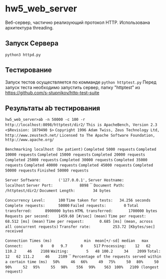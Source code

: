 # hw5_web_server

Веб-сервер, частично реализующий протокол HTTP. Использована архитектура threading.


## Запуск Сервера

`python3 httpd.py`


## Тестирование
Запуск тестов осуществляется по комманде `python httptest.py`
Перед запуск теста необходимо запустить сервер, 
папку "httptest" из https://github.com/s-stupnikov/http-test-suite



## Результаты ab тестирования
`hw5_web_server>ab -n 50000 -c 100 -r http://localhost:8098/httptest/dir2/`
`This is ApacheBench, Version 2.3 <$Revision: 1879490 $>`
`Copyright 1996 Adam Twiss, Zeus Technology Ltd, http://www.zeustech.net/`
`Licensed to The Apache Software Foundation, http://www.apache.org/`

`Benchmarking localhost (be patient)`
`Completed 5000 requests`
`Completed 10000 requests`
`Completed 15000 requests`
`Completed 20000 requests`
`Completed 25000 requests`
`Completed 30000 requests`
`Completed 35000 requests`
`Completed 40000 requests`
`Completed 45000 requests`
`Completed 50000 requests`
`Finished 50000 requests`


`Server Software:        ('127.0.0.1',`
`Server Hostname:        localhost`
`Server Port:            8098`
``
`Document Path:          /httptest/dir2/`
`Document Length:        34 bytes`

`Concurrency Level:      100`
`Time taken for tests:   34.256 seconds`
`Complete requests:      50000`
`Failed requests:        0`
`Total transferred:      8900000 bytes`
`HTML transferred:       1700000 bytes`
`Requests per second:    1459.60 [#/sec] (mean)`
`Time per request:       68.512 [ms] (mean)`
`Time per request:       0.685 [ms] (mean, across all concurrent requests)`
`Transfer rate:          253.72 [Kbytes/sec] received`

`Connection Times (ms)`
`              min  mean[+/-sd] median   max`
`Connect:        0    0   9.7      0     517`
`Processing:    12   62 110.2     46    2108`
`Waiting:        5   48 100.2     34    2099`
`Total:         12   62 111.2     46    2109`
``
`Percentage of the requests served within a certain time (ms)`
`  50%     46`
`  66%     49`
`  75%     50`
`  80%     50`
`  90%     52`
`  95%     55`
`  98%    556`
`  99%    563`
` 100%   2109 (longest request)`